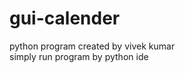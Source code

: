 # gui-calender
python program                              created by vivek kumar  
simply run program by python ide
